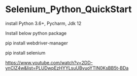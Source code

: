 # Selenium_Python_QuickStart

install Python 3.6+, Pycharm, Jdk 12

Install below python package

pip install webdriver-manager

pip install selenium

https://www.youtube.com/watch?v=2DD-ynCIZ4w&list=PLUDwpEzHYYLsuUBvuoYTlN0KsBB5t-BDa

